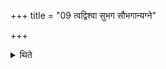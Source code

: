 +++
title = "09 त्वद्विश्वा सुभग सौभगान्यग्ने"

+++

<details><summary>थिते</summary>

9. The verses beginning with tvadviśvā subhaga[^1] and tvaṁ bhago na ā hi ratnam[^2] should be used as invitatory and offering-verses in the offering to Agni Bhagin.  


[^1-2]: R̥V VI. 13.1-2.
</details>
